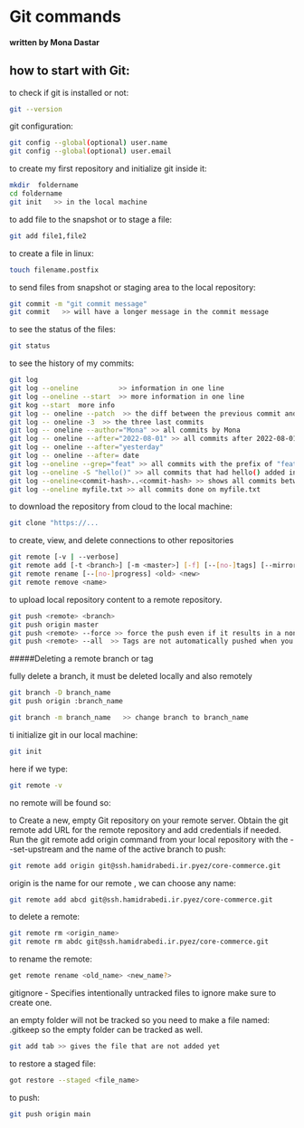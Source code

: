 # Git commands 
#### written by Mona Dastar
## how to start with Git:
to check if git is installed or not:
```sh
git --version
```
git configuration:
```sh
git config --global(optional) user.name 
git config --global(optional) user.email 
```
to create my first repository and initialize git inside it:

```sh
mkdir  foldername
cd foldername
git init   >> in the local machine
```

to add file to the snapshot or to stage a file:

```sh
git add file1,file2
```

to create a file in linux:
 ```sh
touch filename.postfix
 ```

to send files from snapshot or staging area to the local repository:
```sh
git commit -m "git commit message"
git commit   >> will have a longer message in the commit message
```

to see the status of the files:
```sh
git status
```
to see the history of my commits:
```sh
git log
git log --oneline          >> information in one line
git log --oneline --start  >> more information in one line
git kog --start  more info
git log -- oneline --patch  >> the diff between the previous commit and the new commit
git log -- oneline -3  >> the three last commits
git log -- oneline --author="Mona" >> all commits by Mona
git log -- oneline --after="2022-08-01" >> all commits after 2022-08-01
git log -- oneline --after="yesterday"
git log -- oneline --after= date  
git log --oneline --grep="feat" >> all commits with the prefix of "feat" or feature modifications
git log --oneline -S "hello()" >> all commits that had hello() added in their code
git log --oneline<commit-hash>..<commit-hash> >> shows all commits between the given commits
git log --oneline myfile.txt >> all commits done on myfile.txt
```
to download the repository from cloud to the local machine:
```sh
git clone "https://...
```
to create, view, and delete connections to other repositories
```sh
git remote [-v | --verbose]
git remote add [-t <branch>] [-m <master>] [-f] [--[no-]tags] [--mirror=(fetch|push)] <name> <URL>
git remote rename [--[no-]progress] <old> <new>
git remote remove <name>
```
to upload local repository content to a remote repository.
```sh
git push <remote> <branch>
git push origin master 
git push <remote> --force >> force the push even if it results in a non-fast-forward merge.
git push <remote> --all  >> Tags are not automatically pushed when you push a branch or use the --all option. The --tags flag sends all of your local tags to the remote repository.
```
#####Deleting a remote branch or tag

fully delete a branch, it must be deleted locally and also remotely
```sh
git branch -D branch_name 
git push origin :branch_name
```
```sh
git branch -m branch_name   >> change branch to branch_name
```

ti initialize git in our local machine:
```sh
git init
```
here if we type:
```sh
git remote -v
```
no remote will be found so:

to Create a new, empty Git repository on your remote server. Obtain the git remote add URL for the remote repository and add credentials if needed. Run the git remote add origin command from your local repository with the --set-upstream and the name of the active branch to push:
```sh
git remote add origin git@ssh.hamidrabedi.ir.pyez/core-commerce.git
```
origin is the name for our remote , we can choose any name:
```sh
git remote add abcd git@ssh.hamidrabedi.ir.pyez/core-commerce.git
```


to delete a remote:

```sh 
git remote rm <origin_name>
git remote rm abdc git@ssh.hamidrabedi.ir.pyez/core-commerce.git

```
to rename the remote:
```sh
get remote rename <old_name> <new_name?>
```
gitignore - Specifies intentionally untracked files to ignore
make sure to create one.

an empty folder will not be tracked so you need to make a file named: 
.gitkeep so the empty folder can be tracked as well.


```sh
git add tab >> gives the file that are not added yet
```

to restore a staged file:
```sh
got restore --staged <file_name>
```

to push:
```sh 
git push origin main
```
